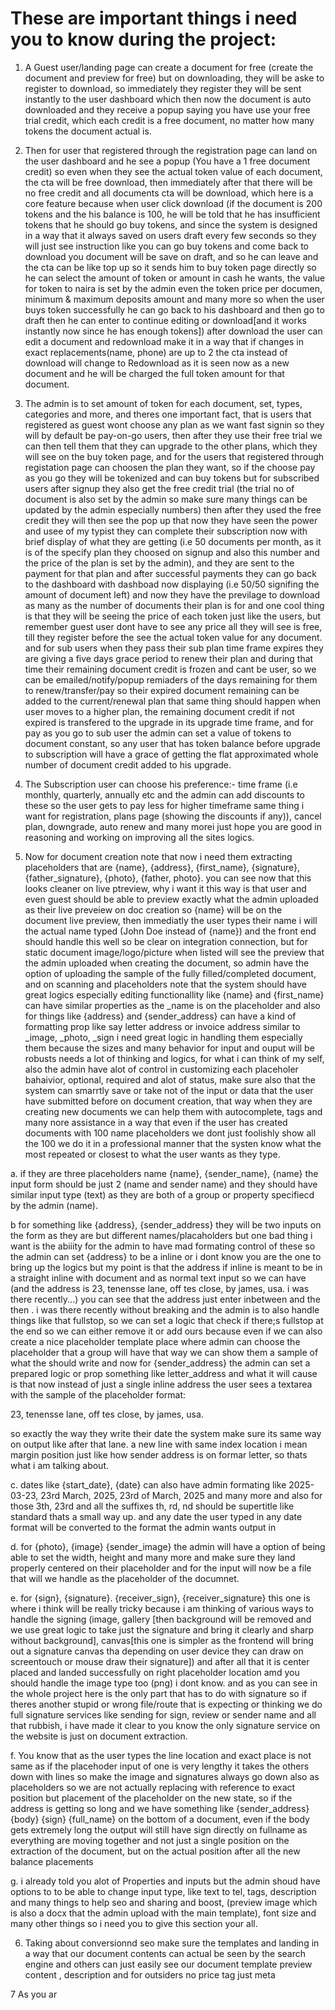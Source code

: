 # These are important things i need you to know during the project:

1. A Guest user/landing page can create a document for free (create the document and preview for free) but on downloading, they will be aske to register to download, so immediately they register they will be sent instantly to the user dashboard which then now the document is auto downloaded and they receive a popup saying  you have use your free trial credit, which each credit is a free document, no matter how many tokens the document actual is.

2. Then for user that registered through the registration page can land on the user dashboard and he see a popup (You have a 1 free document credit) so even when they see the actual token value of each document, the cta will be free download, then immediately after that there will be no free credit and all documents cta will be download, which here is a core feature because when user click download (if the document is 200 tokens and the his balance is 100, he will be told that he has insufficient tokens that he should go buy tokens, and since the system is designed in a way that it always saved on users draft every few seconds so they will just see instruction like you can go buy tokens and come back to download you document will be save on draft, and so he can leave and the cta can be like top up so it sends him to buy token page directly so he can select the amount of token or amount in cash he wants, the value for token to naira is set by the admin even the token price per documen, minimum & maximum deposits amount and many more so when the user buys token successfully he can go back to his dashboard and then go to draft then he can enter to continue editing or download[and it works instantly now since he has enough tokens]) after download the user can edit a document and redownload make it in a way that if changes in exact replacements(name, phone) are up to 2 the cta instead of download will change to Redownload as it is seen now as a new document and he will be charged the full token amount for that document.

3. The admin is to set amount of token for each document, set, types, categories and more, and theres one important fact, that is users that registered as guest wont choose any plan as we want fast signin so they will by default be pay-on-go users, then after they use their free trial we can then tell them that they can upgrade to the other plans, which they will see on the buy token page, and for the  users that registered through registation page can choosen the plan they want, so if the choose pay as you go they will be tokenized and can buy tokens but for subscribed users after signup they also get the free credit trial (the trial no of document is also set by the admin so make sure many things can be updated by the admin especially numbers) then after they used the free credit they will then see the pop up that now they have seen the power and usee of my typist they can complete their subscription now with brief display of what they are getting (i.e 50 documents per month, as it is of the specify plan they choosed on signup and also this number and the price of the plan is set by the admin), and they are sent to the payment for that plan and after successful payments they can go back to the dashboard with dashboad now displaying (i.e 50/50 signifing the amount of document left) and now they have the previlage to download as many as the number of documents their plan is for and one cool thing is that they will be seeing the price of each token just like the users, but remember guest user dont have to see any price all they will see is free, till they register before the see the actual token value for any document. and for sub users when they pass their sub plan time frame expires they are giving a five days grace period to renew their plan and during that time their remaining document credit is frozen and cant be user, so we can be emailed/notify/popup remiaders of the days remaining for them to renew/transfer/pay so their expired document remaining can be added to the current/renewal  plan that same thing should happen when user moves to a higher plan, the remaining document credit if not expired is transfered to the upgrade in its upgrade time frame, and for pay as you go to sub user the admin can set a value of tokens to document constant, so any user that has token balance before upgrade to subscription will have a grace of getting the flat approximated whole number of document credit added to his upgrade.

4. The Subscription user can choose his preference:- time frame (i.e monthly, quarterly, annually etc and the admin can add discounts to these so the user gets to pay less for higher timeframe same thing i want for registration, plans page (showing the discounts if any)), cancel plan, downgrade, auto renew and many morei just hope you are good in reasoning and working on improving all the sites logics.

5. Now for document creation note that now i need them extracting placeholders that are {name}, {address}, {first_name}, {signature}, {father_signature}, {photo}, {father, photo}. you can see now that this looks cleaner on live ptreview, why i want it this way is that user and even guest should be able to preview exactly what the admin uploaded as their live preveiew on doc creation so {name} will be on the document live preview, then immediatly the user types their name i will the actual name typed (John Doe instead of {name}) and the front end should handle this well so be clear on integration connection, but for static document image/logo/picture when listed will see the preview that the admin uploaded when creating the document, so admin have the option of uploading the sample of the fully filled/completed document, and on scanning and placeholders note that the system should have great logics especially editing functionallity like {name} and {first_name} can have similar properties as the _name is on the placeholder and also for things like {address} and {sender_address} can have a kind of formatting prop like say letter address or invoice address similar to _image, _photo, _sign i need great logic in handling them especially them because the sizes and many behavior for input and ouput will be robusts needs a lot of thinking and logics, for what i can think of my self, also the admin   have alot of control in customizing each placeholer bahaivior, optional, required and alot of status, make sure also that the system can smarrtly save or take not of the input or data that the user have submitted before on document creation, that way when they are creating new documents we can help them with autocomplete, tags and many nore assistance in a way that even if the user has created documents with 100 name placeholders we dont just foolishly show all the 100 we do it in a professional manner that the systen know what the most repeated or closest to what the user wants as they type.

a. if they are three placeholders name {name}, {sender_name}, {name} the input form should be just 2 (name and sender name) and they should have similar input type (text) as they are both of a group or property specifiecd by the admin (name).

b for something like {address}, {sender_address} they will be two inputs on the form as they are but different names/placaholders but one bad thing i want is the abiiity for the admin to have mad formating control of these so the admin can set {address} to be a inline or i dont know you are the one to bring up the logics but my point is that the address if inline is meant to be in a straight inline with document and as normal text input so we can have (and the address is 23, tenensse lane, off tes close, by james, usa. i was there recently...) you can see that the address just enter inbetween and the then . i was there recently without breaking and the admin is to also handle things like that fullstop, so we can set a logic that check if there;s fullstop at the end so we can either remove it or add ours because even if we can also create a nice placeholder template place where admin can choose the placeholder that a group will have that way we can show them a sample of what the should write and now for {sender_address} the admin can set a prepared logic or prop something like letter_address and what it will cause is that now instead of just a single inline address the user sees a textarea with the sample of the placeholder format:

23, tenensse lane,
off tes close,
by james, usa.

so exactly the way they write their date the system make sure its same way on output like after that lane. a new line with same index location i mean margin position just like how sender address is on formar letter, so thats what i am talking about.

c. dates like {start_date}, {date} can also have admin formating like 2025-03-23, 23rd March, 2025, 23rd of March, 2025 and many more and also for those 3th, 23rd and all the suffixes th, rd, nd should be supertitle like standard thats a small way up. and any date the user typed in any date format will be converted to the format the admin wants output in

d. for {photo}, {image} {sender_image} the admin will have a option of being able to set the width, height and many more and make sure they land properly centered on their placeholder and for the input will now be a file that will we handle as the placeholder of the documnet.

e. for {sign}, {signature}. {receiver_sign}, {receiver_signature} this one is where i think will be really tricky because i am thinking of various ways to handle the signing (image, gallery [then background will be removed and we use great logic to take just the signature and bring it clearly and sharp without background], canvas[this one is simpler as the frontend will bring out a signature canvas tha depending on user device they can draw on screentouch or mouse draw their signature]) and after all that it is center placed and landed successfully on right placeholder location amd you should handle the image type too (png) i dont know. and as you can see in the whole project here is the only part that has to do with signature so if theres another stupid or wrong file/route that is expecting or thinking we do full signature services like sending for sign, review or sender name and all that rubbish, i have made it clear to you know the only signature service on the website is just on document extraction.

f. You know that as the user types the line location and exact place is not same as if the placehoder input of one is very lengthy it takes the others down with lines so make the image and signatures always go down also as placeholders so we are not actually replacing with reference to exact position but placement of the placeholder on the new state, so if the address is getting so long and we have something like 
{sender_address}
{body}
{sign}
{full_name}
on the bottom of a document, even if the body gets extremely long the output will still have sign directly on fullname as everything are moving together and not just a single position on the extraction of the document, but on the actual position after all the new balance placements

g. i already told you alot of Properties and inputs but the admin shoud have options to to be able to change input type, like text to tel, tags, description and many things to help seo and sharing and boost, (preview image which is also a docx that the admin upload with the main template),  font size and many other things so i need you to give this section your all.

6. Taking about conversionnd seo make sure the templates and landing in a way that our document contents can actual be seen by the search engine and others can just easily see our document template preview content , description and for outsiders no price tag just meta

7 As you ar
